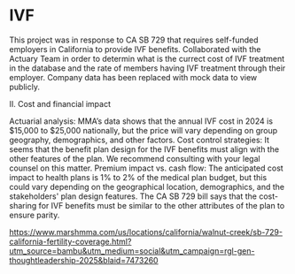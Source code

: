 # IVF
This project was in response to CA SB 729 that requires self-funded employers in California to provide IVF benefits. Collaborated with the Actuary Team in order to determin what is the currect cost of IVF treatment in the database and the rate of members having IVF treatment through their employer. Company data has been replaced with mock data to view publicly.

II. Cost and financial impact

Actuarial analysis: MMA’s data shows that the annual IVF cost in 2024 is $15,000 to $25,000 nationally, but the price will vary depending on group geography, demographics, and other factors.
Cost control strategies: It seems that the benefit plan design for the IVF benefits must align with the other features of the plan. We recommend consulting with your legal counsel on this matter.
Premium impact vs. cash flow: The anticipated cost impact to health plans is 1% to 2% of the medical plan budget, but this could vary depending on the geographical location, demographics, and the stakeholders' plan design features. The CA SB 729 bill says that the cost-sharing for IVF benefits must be similar to the other attributes of the plan to ensure parity.


https://www.marshmma.com/us/locations/california/walnut-creek/sb-729-california-fertility-coverage.html?utm_source=bambu&utm_medium=social&utm_campaign=rgl-gen-thoughtleadership-2025&blaid=7473260

